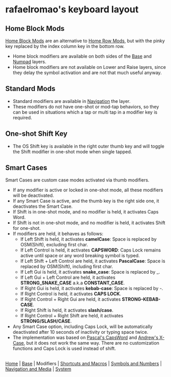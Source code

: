 # rafaelromao's keyboard layout

## Home Block Mods

[Home Block Mods](https://precondition.github.io/home-row-mods#alternative-home-row-mods-layout) are an alternative to [Home Row Mods](https://precondition.github.io/home-row-mods), but with the pinky key replaced by the index column key in the bottom row.

- Home block modifiers are available on both sides of the [Base](base.md) and [Numpad](symbols.md#numpad-layer) layers.
- Home block modifiers are not available on Lower and Raise layers, since they delay the symbol activation and are not that much useful anyway.

## Standard Mods

- Standard modifiers are available in [Navigation](navigation.md) the layer.
- These modifiers do not have one-shot or mod-tap behaviors, so they can be used in situations which a tap or multi tap in a modifier key is required.

## One-shot Shift Key
- The OS Shift key is available in the right outer thumb key and will toggle the Shift modifier in one-shot mode when single tapped.

## Smart Cases

Smart Cases are custom case modes activated via thumb modifiers.
- If any modifier is active or locked in one-shot mode, all these modifiers will be deactivated.
- If any Smart Case is active, and the thumb key is the right side one, it deactivates the Smart Case.
- If Shift is in one-shot mode, and no modifier is held, it activates Caps Word.
- If Shift is not in one-shot mode, and no modifier is held, it activates Shift for one-shot.
- If modifiers are held, it behaves as follows:
    - If Left Shift is held, it activates **camelCase**: Space is replaced by OSM(Shift), excluding first char.
    - If Left Control is held, it activates **CAPSWORD**: Caps Lock remains active until space or any word breaking symbol is typed.
    - If Left Shift + Left Control are held, it activates **PascalCase**: Space is replaced by OSM(Shift), including first char.
    - If Left Gui is held, it activates **snake_case**: Space is replaced by _.
    - If Left Gui + Left Control are held, it activates **STRONG_SNAKE_CASE** a.k.a **CONSTANT_CASE**.
    - If Right Gui is held, it activates **kebab-case**: Space is replaced by -.
    - If Right Control is held, it activates **CAPS LOCK**.
    - If Right Control + Right Gui are held, it activates **STRONG-KEBAB-CASE**.
    - If Right Shift is held, it activates **slash/case**.
    - If Right Control + Right Shift are held, it activates **STRONG/SLASH/CASE**.
- Any Smart Case option, including Caps Lock, will be automatically deactivated after 10 seconds of inactivity or typing space twice.
- The implementation was based on [Pascal's CapsWord](https://github.com/getreuer/qmk-keymap) and [Andrew's X-Case](https://github.com/andrewjrae/kyria-keymap), but it does not work the same way. There are no customization functions and Caps Lock is used instead of shift.

##
[Home](../readme.md) | 
[Base](base.md) |
Modifiers |
[Shortcuts and Macros](shortcuts.md) |
[Symbols and Numbers](symbols.md) |
[Navigation and Media](navigation.md) |
[System](system.md)
